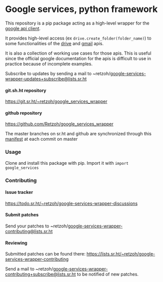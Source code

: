 Google services, python framework
=================================

This repository is a pip package acting as a high-level wrapper for the
[google api client](https://developers.google.com/api-client-library/python/start/get_started).

It provides high-level access (ex `drive.create_folder(folder_name)`)
to some functionalities of the
[drive](https://developers.google.com/drive/api) and
[gmail](https://developers.google.com/gmail/api) apis.

It is also a collection of working use cases for those apis.
This is useful since the official google documentation for the apis
is difficult to use in practice because of incomplete examples.

Subscribe to updates by sending a mail to
~retzoh/google-services-wrapper-updates+subscribe@lists.sr.ht

#### git.sh.ht repository
https://git.sr.ht/~retzoh/google_services_wrapper
#### github repository
https://github.com/Retzoh/google_services_wrapper

The master branches on sr.ht and github are synchronized through this
[manifest](https://git.sr.ht/~retzoh/google_services_wrapper/tree/master/.build.yml)
at each commit on master

### Usage
Clone and install this package with pip.
Import it with `import google_services`

### Contributing
#### Issue tracker
https://todo.sr.ht/~retzoh/google-services-wrapper-discussions

#### Submit patches
Send your patches to
~retzoh/google-services-wrapper-contributing@lists.sr.ht

#### Reviewing
Submitted patches can be found there: https://lists.sr.ht/~retzoh/google-services-wrapper-contributing


Send a mail to
~retzoh/google-services-wrapper-contributing+subscribe@lists.sr.ht to be
notified of new patches.
